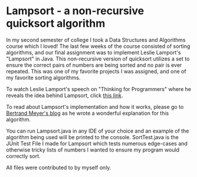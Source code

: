 # Lampsort -  a non-recursive quicksort algorithm
In my second semester of college I took a Data Structures and Algorithms course which I loved! The last few weeks of the course consisted of sorting algorithms, and our final assignment was to implement Leslie Lamport's "Lampsort" in Java. This non-recursive version of quicksort utilizes a set to ensure the correct pairs of numbers are being sorted and no pair is ever repeated. This was one of my favorite projects I was assigned, and one of my favorite sorting algorithms.

To watch Leslie Lamport's speech on "Thinking for Programmers" where he reveals the idea behind Lampsort, click [this link](https://channel9.msdn.com/Events/Build/2014/3-642).

To read about Lampsort's implementation and how it works, please go to [Bertrand Meyer's blog](https://bertrandmeyer.com/2014/12/07/lampsort/) as he wrote a wonderful explanation for this algorithm.

You can run Lampsort.java in any IDE of your choice and an example of the algorithm being used will be printed to the console. SortTest.java is the JUnit Test File I made for Lampsort which tests numerous edge-cases and otherwise tricky lists of numbers I wanted to ensure my program would correctly sort.

All files were contributed to by myself only.
